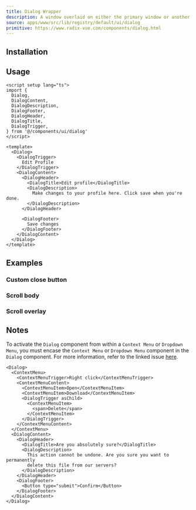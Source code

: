 ```yaml
---
title: Dialog Wrapper
description: A window overlaid on either the primary window or another dialog window, rendering the content underneath inert.
source: apps/www/src/lib/registry/default/ui/dialog
primitive: https://www.radix-vue.com/components/dialog.html
---
```


<ComponentPreview name="DialogWrapperDemo" />

 ## Installation

<TabPreview name="CLI">
<template #CLI>

```bash
npx shadcn-vue@latest add dialog
```

</template>
<template #Manual>

<Steps>

### Create new component (ex: `@/components/ui/dialog/DialogWrapper.vue`) and copy and paste the following code into your project

```vue
<script setup lang="ts">
import { type DialogRootEmits, type DialogRootProps, useForwardPropsEmits } from 'radix-vue'
import {
  Dialog,
  DialogContent,
  DialogDescription,
  DialogHeader,
  DialogTitle,
  DialogTrigger
} from '.'

const props = defineProps<
  DialogRootProps & {
    title?: string
    description?: string
  }
>()
const emits = defineEmits<DialogRootEmits>()
const modelValue = defineModel<boolean>()
const forwarded = useForwardPropsEmits(props, emits)
</script>

<template>
  <Dialog v-bind="forwarded" v-model:open="modelValue">
    <DialogTrigger as-child>
      <slot name="trigger" />
    </DialogTrigger>
    <DialogContent>
      <DialogHeader v-if="title || description" class="p-6 pb-0">
        <DialogTitle v-if="title">
          {{ props.title }}
        </DialogTitle>
        <DialogDescription v-if="description">
          {{ props.description }}
        </DialogDescription>
      </DialogHeader>
      <slot />
    </DialogContent>
  </Dialog>
</template>
```

### Import and use that new component into project

```vue
<script setup lang="ts">
import DialogWrapper from '@/components/ui/dialog/DialogWrapper'
</script>

<template>
  <DialogWrapper
    title="Notifications"
    description="You have 3 unread messages."
  >
    // Content here
  </DialogWrapper>
</template>
```
</Steps>

</template>
</TabPreview>

## Usage

```vue
<script setup lang="ts">
import {
  Dialog,
  DialogContent,
  DialogDescription,
  DialogFooter,
  DialogHeader,
  DialogTitle,
  DialogTrigger,
} from '@/components/ui/dialog'
</script>

<template>
  <Dialog>
    <DialogTrigger>
      Edit Profile
    </DialogTrigger>
    <DialogContent>
      <DialogHeader>
        <DialogTitle>Edit profile</DialogTitle>
        <DialogDescription>
          Make changes to your profile here. Click save when you're done.
        </DialogDescription>
      </DialogHeader>

      <DialogFooter>
        Save changes
      </DialogFooter>
    </DialogContent>
  </Dialog>
</template>
```

## Examples

### Custom close button

<ComponentPreview name="DialogCustomCloseButton" />

### Scroll body

<ComponentPreview name="DialogScrollBodyDemo" />

### Scroll overlay

<ComponentPreview name="DialogScrollOverlayDemo" />

## Notes

To activate the `Dialog` component from within a `Context Menu` or `Dropdown Menu`, you must encase the `Context Menu` or `Dropdown Menu` component in the `Dialog` component. For more information, refer to the linked issue [here](https://github.com/radix-ui/primitives/issues/1836).

```js:line-numbers showLineNumber{14-25}
<Dialog>
  <ContextMenu>
    <ContextMenuTrigger>Right click</ContextMenuTrigger>
    <ContextMenuContent>
      <ContextMenuItem>Open</ContextMenuItem>
      <ContextMenuItem>Download</ContextMenuItem>
      <DialogTrigger asChild>
        <ContextMenuItem>
          <span>Delete</span>
        </ContextMenuItem>
      </DialogTrigger>
    </ContextMenuContent>
  </ContextMenu>
  <DialogContent>
    <DialogHeader>
      <DialogTitle>Are you absolutely sure?</DialogTitle>
      <DialogDescription>
        This action cannot be undone. Are you sure you want to permanently
        delete this file from our servers?
      </DialogDescription>
    </DialogHeader>
    <DialogFooter>
      <Button type="submit">Confirm</Button>
    </DialogFooter>
  </DialogContent>
</Dialog>
```
